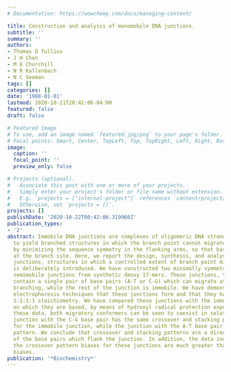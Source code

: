 ```yaml
---
# Documentation: https://wowchemy.com/docs/managing-content/

title: Construction and analysis of monomobile DNA junctions.
subtitle: ''
summary: ''
authors:
- Thomas D Tullius
- J H Chen
- M E Churchill
- N R Kallenbach
- N C Seeman
tags: []
categories: []
date: '1988-01-01'
lastmod: 2020-10-21T20:42:06-04:00
featured: false
draft: false

# Featured image
# To use, add an image named `featured.jpg/png` to your page's folder.
# Focal points: Smart, Center, TopLeft, Top, TopRight, Left, Right, BottomLeft, Bottom, BottomRight.
image:
  caption: ''
  focal_point: ''
  preview_only: false

# Projects (optional).
#   Associate this post with one or more of your projects.
#   Simply enter your project's folder or file name without extension.
#   E.g. `projects = ["internal-project"]` references `content/project/deep-learning/index.md`.
#   Otherwise, set `projects = []`.
projects: []
publishDate: '2020-10-22T00:42:06.319960Z'
publication_types:
- '2'
abstract: Immobile DNA junctions are complexes of oligomeric DNA strands that interact
  to yield branched structures in which the branch point cannot migrate. This is achieved
  by minimizing the sequence symmetry in the flanking arms, so that base pairs lock
  at the branch site. Here, we report the design, synthesis, and analysis of two semimobile
  junctions, structures in which a controlled extent of branch point migratory freedom
  is deliberately introduced. We have constructed two minimally symmetric four-arm
  semimobile junctions from synthetic deoxy 17-mers. These junctions, termed \"monomobile\",
  contain a single pair of base pairs (A-T or C-G) which can migrate at the site of
  branching, while the rest of the junction is immobile. We have demonstrated by gel
  electrophoresis techniques that these junctions form and that they have the predicted
  1:1:1:1 stoichiometry. We have compared these junctions with the immobile junction
  on which they are based, by means of hydroxyl radical protection experiments. From
  these data, both migratory conformers can be seen to coexist in solution. The semimobile
  junction with the C-G base pair has the same crossover and stacking pattern observed
  for the immobile junction, while the junction with the A-T base pair has the opposite
  pattern. We conclude that crossover and stacking patterns are a direct consequence
  of the base pairs which flank the junction. In addition, the data indicate that
  the crossover pattern biases for these junctions are much greater than are the migratory
  biases.
publication: '*Biochemistry*'
---
```

